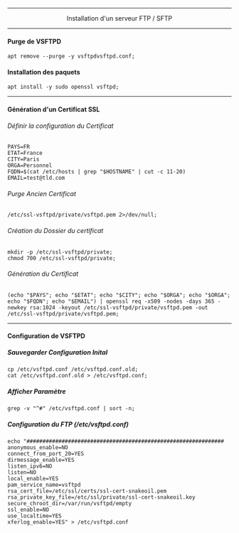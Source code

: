 ---------------------------------------------------------------------------------------------------------------------
<p align='center'> Installation d'un serveur FTP / SFTP </p>

---------------------------------------------------------------------------------------------------------------------
#### Purge de VSFTPD
```
apt remove --purge -y vsftpdvsftpd.conf;
```

#### Installation des paquets
```
apt install -y sudo openssl vsftpd;
```

---------------------------------------------------------------------------------------------------------------------
#### Génération d'un Certificat SSL
###### Définir la configuration du Certificat
```
PAYS=FR
ETAT=France
CITY=Paris
ORGA=Personnel
FQDN=$(cat /etc/hosts | grep "$HOSTNAME" | cut -c 11-20)
EMAIL=test@tld.com
```

###### Purge Ancien Certificat
```
/etc/ssl-vsftpd/private/vsftpd.pem 2>/dev/null;
```

###### Création du Dossier du certificat
```
mkdir -p /etc/ssl-vsftpd/private;
chmod 700 /etc/ssl-vsftpd/private;
```

###### Génération du Certificat
```
(echo "$PAYS"; echo "$ETAT"; echo "$CITY"; echo "$ORGA"; echo "$ORGA"; echo "$FQDN"; echo "$EMAIL") | openssl req -x509 -nodes -days 365 -newkey rsa:1024 -keyout /etc/ssl-vsftpd/private/vsftpd.pem -out /etc/ssl-vsftpd/private/vsftpd.pem;
```

---------------------------------------------------------------------------------------------------------------------
#### Configuration de VSFTPD
##### Sauvegarder Configuration Inital
```
cp /etc/vsftpd.conf /etc/vsftpd.conf.old;
cat /etc/vsftpd.conf.old > /etc/vsftpd.conf;
```

##### Afficher Paramètre
```
grep -v "^#" /etc/vsftpd.conf | sort -n;
```

##### Configuration du FTP (/etc/vsftpd.conf)
```
echo "##############################################################
anonymous_enable=NO
connect_from_port_20=YES
dirmessage_enable=YES
listen_ipv6=NO
listen=NO
local_enable=YES
pam_service_name=vsftpd
rsa_cert_file=/etc/ssl/certs/ssl-cert-snakeoil.pem
rsa_private_key_file=/etc/ssl/private/ssl-cert-snakeoil.key
secure_chroot_dir=/var/run/vsftpd/empty
ssl_enable=NO
use_localtime=YES
xferlog_enable=YES" > /etc/vsftpd.conf
```

